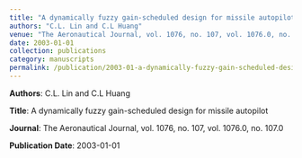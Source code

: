 ```yaml
---
title: "A dynamically fuzzy gain-scheduled design for missile autopilot"
authors: "C.L. Lin and C.L Huang"
venue: "The Aeronautical Journal, vol. 1076, no. 107, vol. 1076.0, no. 107.0"
date: 2003-01-01
collection: publications
category: manuscripts
permalink: /publication/2003-01-a-dynamically-fuzzy-gain-scheduled-design-for-missile-autopilot
---
```


**Authors**: C.L. Lin and C.L Huang

**Title**: A dynamically fuzzy gain-scheduled design for missile autopilot

**Journal**: The Aeronautical Journal, vol. 1076, no. 107, vol. 1076.0, no. 107.0

**Publication Date**: 2003-01-01
